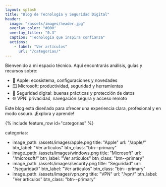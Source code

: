```yaml
---
layout: splash
title: "Blog de Tecnología y Seguridad Digital"
header:
  image: "/assets/images/header.jpg"
  overlay_color: "#000"
  overlay_filter: "0.3"
  caption: "Tecnología que inspira confianza"
  actions:
    - label: "Ver artículos"
      url: "/categorias/"
---
```


Bienvenido a mi espacio técnico. Aquí encontrarás análisis, guías y recursos sobre:

- 🍎 Apple: ecosistema, configuraciones y novedades
- 🪟 Microsoft: productividad, seguridad y herramientas
- 🔐 Seguridad digital: buenas prácticas y protección de datos
- 🌐 VPN: privacidad, navegación segura y acceso remoto

Este blog está diseñado para ofrecer una experiencia clara, profesional y en modo oscuro. ¡Explora y aprende!

{% include feature_row id="categorias" %}

categorias:
  - image_path: /assets/images/apple.png
    title: "Apple"
    url: "/apple/"
    btn_label: "Ver artículos"
    btn_class: "btn--primary"
  - image_path: /assets/images/windows.png
    title: "Microsoft"
    url: "/microsoft/"
    btn_label: "Ver artículos"
    btn_class: "btn--primary"
  - image_path: /assets/images/security.png
    title: "Seguridad"
    url: "/seguridad/"
    btn_label: "Ver artículos"
    btn_class: "btn--primary"
  - image_path: /assets/images/vpn.png
    title: "VPN"
    url: "/vpn/"
    btn_label: "Ver artículos"
    btn_class: "btn--primary"
